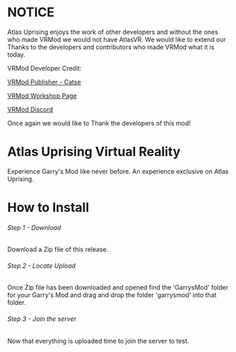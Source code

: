 # NOTICE
Atlas Uprising enjoys the work of other developers and without the ones who made VRMod we would not have AtlasVR. We would like to extend our Thanks to the developers and contributors who made VRMod what it is today.

VRMod Developer Credit:

[VRMod Publisher - Catse](https://steamcommunity.com/id/Catse)

[VRMod Workshop Page](https://steamcommunity.com/sharedfiles/filedetails/?id=1678408548)

[VRMod Discord](https://discord.gg/c342B2P)

Once again we would like to Thank the developers of this mod!

# Atlas Uprising Virtual Reality
Experience Garry's Mod like never before. An experience exclusive on Atlas Uprising.

# How to Install

###### Step 1 - Download
Download a Zip file of this release.

###### Step 2 - Locate Upload
Once Zip file has been downloaded and opened find the 'GarrysMod' folder for your Garry's Mod and drag and drop the folder 'garrysmod' into that folder.

###### Step 3 - Join the server
Now that everything is uploaded time to join the server to test.